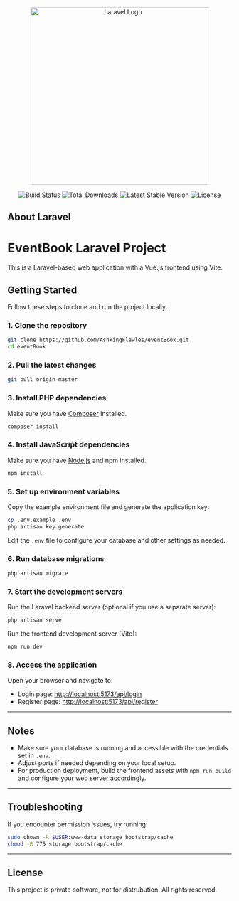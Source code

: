 <p align="center"><a href="https://laravel.com" target="_blank"><img src="https://raw.githubusercontent.com/laravel/art/master/logo-lockup/5%20SVG/2%20CMYK/1%20Full%20Color/laravel-logolockup-cmyk-red.svg" width="400" alt="Laravel Logo"></a></p>

<p align="center">
<a href="https://github.com/laravel/framework/actions"><img src="https://github.com/laravel/framework/workflows/tests/badge.svg" alt="Build Status"></a>
<a href="https://packagist.org/packages/laravel/framework"><img src="https://img.shields.io/packagist/dt/laravel/framework" alt="Total Downloads"></a>
<a href="https://packagist.org/packages/laravel/framework"><img src="https://img.shields.io/packagist/v/laravel/framework" alt="Latest Stable Version"></a>
<a href="https://packagist.org/packages/laravel/framework"><img src="https://img.shields.io/packagist/l/laravel/framework" alt="License"></a>
</p>

## About Laravel
# EventBook Laravel Project

This is a Laravel-based web application with a Vue.js frontend using Vite.

## Getting Started

Follow these steps to clone and run the project locally.

### 1. Clone the repository

```bash
git clone https://github.com/AshkingFlawles/eventBook.git
cd eventBook
```

### 2. Pull the latest changes

```bash
git pull origin master
```

### 3. Install PHP dependencies

Make sure you have [Composer](https://getcomposer.org/) installed.

```bash
composer install
```

### 4. Install JavaScript dependencies

Make sure you have [Node.js](https://nodejs.org/) and npm installed.

```bash
npm install
```

### 5. Set up environment variables

Copy the example environment file and generate the application key:

```bash
cp .env.example .env
php artisan key:generate
```

Edit the `.env` file to configure your database and other settings as needed.

### 6. Run database migrations

```bash
php artisan migrate
```

### 7. Start the development servers

Run the Laravel backend server (optional if you use a separate server):

```bash
php artisan serve
```

Run the frontend development server (Vite):

```bash
npm run dev
```

### 8. Access the application

Open your browser and navigate to:

- Login page: [http://localhost:5173/api/login](http://localhost:5173/api/login)
- Register page: [http://localhost:5173/api/register](http://localhost:5173/api/register)

---

## Notes

- Make sure your database is running and accessible with the credentials set in `.env`.
- Adjust ports if needed depending on your local setup.
- For production deployment, build the frontend assets with `npm run build` and configure your web server accordingly.

---

## Troubleshooting

If you encounter permission issues, try running:

```bash
sudo chown -R $USER:www-data storage bootstrap/cache
chmod -R 775 storage bootstrap/cache
```

---

## License

This project is private software, not for distrubution. 
All rights reserved.
